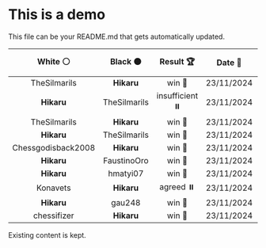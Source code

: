 # This is a demo

This file can be your README.md that gets automatically updated.

<!--START_SECTION:chessStats-->
<!-- Automatically generated with https://github.com/Balastrong/chess-stats-action -->

| White ⚪ | Black ⚫ | Result 🏆 | Date 📅 | Position 🗺️ |
|:---:|:---:|:---:|:---:|:---:|
| TheSilmarils | **Hikaru** | win 🥇 | 23/11/2024 | <a href="http://www.ee.unb.ca/cgi-bin/tervo/fen.pl?select=8/7p/6p1/2p2P1P/4K3/2k5/3p4/8 w - -">Link</a> |
| **Hikaru** | TheSilmarils | insufficient ⏸️ | 23/11/2024 | <a href="http://www.ee.unb.ca/cgi-bin/tervo/fen.pl?select=8/n7/k4K2/8/8/8/8/8 b - -">Link</a> |
| TheSilmarils | **Hikaru** | win 🥇 | 23/11/2024 | <a href="http://www.ee.unb.ca/cgi-bin/tervo/fen.pl?select=8/1p6/p1pN4/2P1p3/1P6/P3kb2/3p4/4K3 w - -">Link</a> |
| **Hikaru** | TheSilmarils | win 🥇 | 23/11/2024 | <a href="http://www.ee.unb.ca/cgi-bin/tervo/fen.pl?select=8/4R3/p1r1kpp1/2B5/1P2PPK1/P1n5/8/8 b - -">Link</a> |
| Chessgodisback2008 | **Hikaru** | win 🥇 | 23/11/2024 | <a href="http://www.ee.unb.ca/cgi-bin/tervo/fen.pl?select=7k/pp4p1/8/2P5/4Q1Pp/3pb2P/PP3qK1/4N3 w - -">Link</a> |
| **Hikaru** | FaustinoOro | win 🥇 | 23/11/2024 | <a href="http://www.ee.unb.ca/cgi-bin/tervo/fen.pl?select=2r3k1/p4pp1/4qn1p/PP6/3Q4/6PP/5PB1/3R2K1 b - -">Link</a> |
| **Hikaru** | hmatyi07 | win 🥇 | 23/11/2024 | <a href="http://www.ee.unb.ca/cgi-bin/tervo/fen.pl?select=r5k1/pp3q1p/2n1p1p1/2p5/2Q1N3/8/PPPP1bPP/R1BK1R2 b - -">Link</a> |
| Konavets | **Hikaru** | agreed ⏸️ | 23/11/2024 | <a href="http://www.ee.unb.ca/cgi-bin/tervo/fen.pl?select=3B1k2/p4pp1/1p2b2p/4Pp2/1P3P2/8/PK4PP/8 w - -">Link</a> |
| **Hikaru** | gau248 | win 🥇 | 23/11/2024 | <a href="http://www.ee.unb.ca/cgi-bin/tervo/fen.pl?select=R1k1r3/7R/1p1p2p1/3n2B1/3p1PP1/P2P4/1PPK4/4r3 b - -">Link</a> |
| chessifizer | **Hikaru** | win 🥇 | 23/11/2024 | <a href="http://www.ee.unb.ca/cgi-bin/tervo/fen.pl?select=3r1rk1/pp3p1p/1b4p1/4n3/2P2nP1/8/PPQ1BPq1/3RRNK1 w - -">Link</a> |

<!--END_SECTION:chessStats-->

Existing content is kept.
